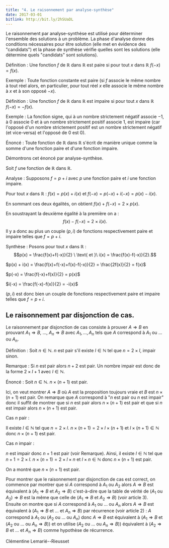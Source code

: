 ```yaml
---
title: "4. Le raisonnement par analyse-synthèse"
date: 2017-03-01
bitlink: http://bit.ly/2hSUaDL
---
```


Le raisonnement par analyse-synthèse est utilisé pour déterminer l'ensemble des solutions à un problème. La phase d'analyse donne des conditions nécessaires pour être solution (elle met en évidence des "candidats") et la phase de synthèse vérifie quelles sont les solutions (elle détermine quels "candidats" sont solutions).

Définition : Une fonction $f$ de $\mathbb{R}$ dans $\mathbb{R}$ est paire si pour tout $x$ dans $\mathbb{R}$ $f(-x) = f(x)$.

Exemple : Toute fonction constante est paire (si $f$ associe le même nombre à tout réel alors, en particulier, pour tout réel $x$ elle associe le même nombre à $x$ et à son opposé $-x$).

Définition : Une fonction $f$ de $\mathbb{R}$ dans $\mathbb{R}$ est impaire si pour tout $x$ dans $\mathbb{R}$ $f(-x) = -f(x)$.

Exemple : La fonction signe, qui à un nombre strictement négatif associe $-1$, à $0$ associe $0$ et à un nombre strictement positif associe $1$, est impaire (car l'opposé d'un nombre strictement positif est un nombre strictement négatif (et vice-versa) et l'opposé de $0$ est $0$). 

Énoncé : Toute fonction de $\mathbb{R}$ dans $\mathbb{R}$ s'écrit de manière unique comme la somme d'une fonction paire et d'une fonction impaire.

Démontrons cet énoncé par analyse-synthèse.

Soit $f$ une fonction de $\mathbb{R}$ dans $\mathbb{R}$.

Analyse : Supposons $f = p + i$ avec $p$ une fonction paire et $i$ une fonction impaire.

Pour tout $x$ dans $\mathbb{R}$ : $f(x) = p(x) + i(x)$ et $f(-x) = p(-x) + i(-x) = p(x) - i(x)$.

En sommant ces deux égalités, on obtient $f(x) + f(-x) = 2 \times p(x)$.

En soustrayant la deuxième égalité à la première on a :
$$f(x) - f(-x) = 2 \times i(x).$$

Il y a donc au plus un couple $(p,i)$ de fonctions respectivement paire et impaire telles que $f = p+i$.

Synthèse : Posons pour tout $x$ dans $\mathbb{R}$ : 
$$p(x) = \frac{f(x)+f(-x)}{2} \ \text{ et }\  i(x) = \frac{f(x)-f(-x)}{2}.$$

$p(x) + i(x) = \frac{f(x)+f(-x)+f(x)-f(-x)}{2} = \frac{2f(x)}{2} = f(x)$

$p(-x) = \frac{f(-x)+f(x)}{2} = p(x)$

$i(-x) = \frac{f(-x)-f(x)}{2} = -i(x)$

$(p,i)$ est donc bien un couple de fonctions respectivement paire et impaire telles que $f = p+i$.

## Le raisonnement par disjonction de cas. ##

Le raisonnement par disjonction de cas consiste à prouver $A \Rightarrow B$ en prouvant $A_1 \Rightarrow B$, ..., $A_n \Rightarrow B$ avec $A_1,...,A_n$ tels que $A$ correspond à $A_1$ ou $...$ ou $A_n$.

Définition : Soit $n \in \mathbb{N}$. $n$ est pair s'il existe $l \in \mathbb{N}$ tel que $n = 2 \times l$, impair sinon.

Remarque : Si $n$ est pair alors $n+2$ est pair. Un nombre impair est donc de la forme $2 \times l + 1$ avec $l \in \mathbb{N}$.

Énoncé : Soit $n \in \mathbb{N}$. $n \times (n+1)$ est pair.

Ici, on veut montrer $A \Rightarrow B$ où $A$ est la proposition toujours vraie et $B$ est $n \times (n+1)$ est pair. On remarque que $A$ correspond à "$n$ est pair ou $n$ est impair" donc il suffit de montrer que si $n$ est pair alors $n \times (n+1)$ est pair et que si $n$ est impair alors $n \times (n+1)$ est pair.

Cas $n$ pair :

Il existe $l \in \mathbb{N}$ tel que $n = 2 \times l$. $n \times (n+1) = 2 \times l \times (n+1)$ et $l \times (n+1) \in \mathbb{N}$ donc $n \times (n+1)$ est pair.

Cas $n$ impair :

$n$ est impair donc $n+1$ est pair (voir Remarque). Ainsi, il existe $l \in \mathbb{N}$ tel que $n+1 = 2 \times l$. $n \times (n+1) = 2 \times l \times n$ et $l \times n \in \mathbb{N}$ donc $n \times (n+1)$ est pair.

On a montré que $n \times (n+1)$ est pair.

Pour montrer que le raisonnement par disjonction de cas est correct, on commence par montrer que si $A$ correspond à $A_1$ ou $A_2$ alors $A \Rightarrow B$ est équivalent à ($A_1 \Rightarrow B$ et $A_2 \Rightarrow B$) c'est-à-dire que la table de vérité de $(A_1$ ou $A_2) \Rightarrow B$ est la même que celle de ($A_1 \Rightarrow B$ et $A_2 \Rightarrow B$) (voir article 3). Ensuite on montre que si $A$ correspond à $A_1$ ou ... ou $A_n$ alors $A \Rightarrow B$ est équivalent à ($A_1 \Rightarrow B$ et ... et $A_n \Rightarrow B$) par récurrence (voir article 2) : $A$ correspond à $A_1$ ou ($A_2$ ou ... ou $A_n$) donc $A \Rightarrow B$ est équivalent à ($A_1 \Rightarrow B$ et $(A_2$ ou ... ou $A_n \Rightarrow B$)) et on utilise $(A_2$ ou ... ou $A_n \Rightarrow B$)) équivalent à ($A_2 \Rightarrow B$ et ... et $A_n \Rightarrow B$) comme hypothèse de récurrence.

Clémentine Lemarié--Rieusset


